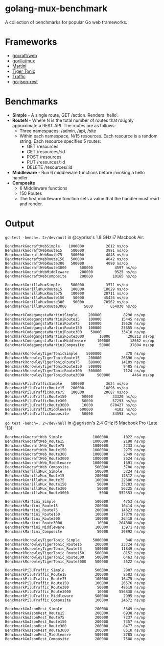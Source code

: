golang-mux-benchmark
====================

A collection of benchmarks for popular Go web frameworks.

# Frameworks

*  [gocraft/web](https://github.com/gocraft/web)
*  [gorilla/mux](https://github.com/gorilla/mux)
*  [Martini](https://github.com/go-martini/martini)
*  [Tiger Tonic](https://github.com/rcrowley/go-tigertonic)
*  [Traffic](https://github.com/pilu/traffic)
*  [go-json-rest](https://github.com/ant0ine/go-json-rest)

# Benchmarks

*  **Simple** - A single route, GET /action. Renders 'hello'.
*  **RouteN** - Where N is the total number of routes that roughly approximate a REST API. The routes are as follows:
   *  Three namespaces: /admin, /api, /site
   *  Within each namespace, N/15 resources. Each resource is a random string. Each resource specifies 5 routes:
      *  GET /resources
      *  GET /resources/:id
      *  POST /resources
      *  PUT /resources/:id
      *  DELETE /resources/:id
*  **Middleware** - Run 6 middleware functions before invoking a hello handler.
*  **Composite**
   *  6 Middleware functions
   *  150 Routes
   *  The first middleware function sets a value that the handler must read and render.

# Output

`go test -bench=. 2>/dev/null` in @cypriss's 1.8 GHz i7 Macbook Air:

```
BenchmarkGocraftWebSimple	 1000000	      2612 ns/op
BenchmarkGocraftWebRoute15	  500000	      3991 ns/op
BenchmarkGocraftWebRoute75	  500000	      4048 ns/op
BenchmarkGocraftWebRoute150	  500000	      4042 ns/op
BenchmarkGocraftWebRoute300	  500000	      4090 ns/op
BenchmarkGocraftWebRoute3000	  500000	      4597 ns/op
BenchmarkGocraftWebMiddleware	  200000	      9525 ns/op
BenchmarkGocraftWebComposite	  200000	     10165 ns/op

BenchmarkGorillaMuxSimple	  500000	      3571 ns/op
BenchmarkGorillaMuxRoute15	  100000	     18029 ns/op
BenchmarkGorillaMuxRoute75	  100000	     28711 ns/op
BenchmarkGorillaMuxRoute150	   50000	     45426 ns/op
BenchmarkGorillaMuxRoute300	   50000	     70562 ns/op
BenchmarkGorillaMuxRoute3000	    5000	    654030 ns/op

BenchmarkCodegangstaMartiniSimple	  200000	      8290 ns/op
BenchmarkCodegangstaMartiniRoute15	  100000	     15445 ns/op
BenchmarkCodegangstaMartiniRoute75	  100000	     19526 ns/op
BenchmarkCodegangstaMartiniRoute150	  100000	     23655 ns/op
BenchmarkCodegangstaMartiniRoute300	   50000	     33418 ns/op
BenchmarkCodegangstaMartiniRoute3000	   10000	    206212 ns/op
BenchmarkCodegangstaMartiniMiddleware	  100000	     18662 ns/op
BenchmarkCodegangstaMartiniComposite	   50000	     37604 ns/op

BenchmarkRcrowleyTigerTonicSimple	 5000000	       378 ns/op
BenchmarkRcrowleyTigerTonicRoute15	  200000	     26696 ns/op
BenchmarkRcrowleyTigerTonicRoute75	  500000	     14189 ns/op
BenchmarkRcrowleyTigerTonicRoute150	  500000	      9485 ns/op
BenchmarkRcrowleyTigerTonicRoute300	  500000	      7124 ns/op
BenchmarkRcrowleyTigerTonicRoute3000	  500000	      4464 ns/op

BenchmarkPiluTrafficSimple	  500000	      3624 ns/op
BenchmarkPiluTrafficRoute15	  200000	     10896 ns/op
BenchmarkPiluTrafficRoute75	  100000	     20687 ns/op
BenchmarkPiluTrafficRoute150	   50000	     33320 ns/op
BenchmarkPiluTrafficRoute300	   50000	     57293 ns/op
BenchmarkPiluTrafficRoute3000	   10000	    670427 ns/op
BenchmarkPiluTrafficMiddleware	  500000	      4102 ns/op
BenchmarkPiluTrafficComposite	   50000	     34593 ns/op
```

`go test -bench=. 2>/dev/null` in @agrison's 2.4 GHz i5 Macbook Pro (Late '13):

```
BenchmarkGocraftWeb_Simple              1000000       1022 ns/op
BenchmarkGocraftWeb_Route15             1000000       2198 ns/op
BenchmarkGocraftWeb_Route75             1000000       2233 ns/op
BenchmarkGocraftWeb_Route150            1000000       2275 ns/op
BenchmarkGocraftWeb_Route300            1000000       2349 ns/op
BenchmarkGocraftWeb_Route3000           1000000       2624 ns/op
BenchmarkGocraftWeb_Middleware          1000000       1691 ns/op
BenchmarkGocraftWeb_Composite            500000       3708 ns/op
BenchmarkGorillaMux_Simple               500000       3224 ns/op
BenchmarkGorillaMux_Route15              200000      14812 ns/op
BenchmarkGorillaMux_Route75              100000      22686 ns/op
BenchmarkGorillaMux_Route150              50000      33283 ns/op
BenchmarkGorillaMux_Route300              50000      56225 ns/op
BenchmarkGorillaMux_Route3000              5000     552553 ns/op

BenchmarkMartini_Simple                  500000       4753 ns/op
BenchmarkMartini_Route15                 200000      10414 ns/op
BenchmarkMartini_Route75                 200000      14623 ns/op
BenchmarkMartini_Route150                100000      17879 ns/op
BenchmarkMartini_Route300                100000      26418 ns/op
BenchmarkMartini_Route3000                10000     204888 ns/op
BenchmarkMartini_Middleware              100000      13971 ns/op
BenchmarkMartini_Composite                50000      30892 ns/op

BenchmarkRcrowleyTigerTonic_Simple      5000000        346 ns/op
BenchmarkRcrowleyTigerTonic_Route15      200000      23724 ns/op
BenchmarkRcrowleyTigerTonic_Route75      500000      11849 ns/op
BenchmarkRcrowleyTigerTonic_Route150     500000       8152 ns/op
BenchmarkRcrowleyTigerTonic_Route300     500000       6463 ns/op
BenchmarkRcrowleyTigerTonic_Route3000    500000       3522 ns/op

BenchmarkPiluTraffic_Simple              500000       2987 ns/op
BenchmarkPiluTraffic_Route15             200000       8683 ns/op
BenchmarkPiluTraffic_Route75             100000      16475 ns/op
BenchmarkPiluTraffic_Route150            100000      26576 ns/op
BenchmarkPiluTraffic_Route300             50000      48519 ns/op
BenchmarkPiluTraffic_Route3000            10000     556838 ns/op
BenchmarkPiluTraffic_Middleware          500000       2995 ns/op
BenchmarkPiluTraffic_Composite           100000      24672 ns/op

BenchmarkGoJsonRest_Simple               200000       5649 ns/op
BenchmarkGoJsonRest_Route15              200000       6938 ns/op
BenchmarkGoJsonRest_Route75              200000       7237 ns/op
BenchmarkGoJsonRest_Route150             200000       7357 ns/op
BenchmarkGoJsonRest_Route300             200000       8477 ns/op
BenchmarkGoJsonRest_Route3000            200000       8518 ns/op
BenchmarkGoJsonRest_Middleware           500000       5785 ns/op
BenchmarkGoJsonRest_Composite            200000       7588 ns/op
```

